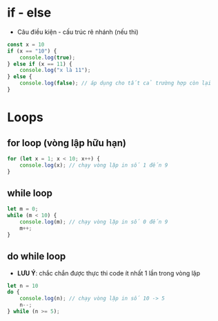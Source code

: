 # if - else
- Câu điều kiện - cấu trúc rẽ nhánh (nếu thì)
```js
const x = 10
if (x == "10") {
    console.log(true);
} else if (x == 11) {
    console.log("x là 11");
} else {
    console.log(false); // áp dụng cho tất cả trường hợp còn lại
}
```

# Loops
## for loop (vòng lập hữu hạn)
```js
for (let x = 1; x < 10; x++) {
    console.log(x); // chạy vòng lặp in số 1 đến 9
}
```
## while loop
```js
let m = 0;
while (m < 10) {
    console.log(m); // chạy vòng lặp in số 0 đến 9
    m++;
}
```
## do while loop
- **LƯU Ý**: chắc chắn được thực thi code ít nhất 1 lần trong vòng lặp
```js
let n = 10
do {
    console.log(n); // chạy vòng lặp in số 10 -> 5
    n--;
} while (n >= 5);
```